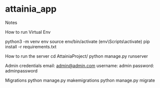 # attainia_app

Notes

How to run Virtual Env

python3 -m venv env
source env/bin/activate (env\Scripts\activate)
pip install -r requirements.txt


How to run the server 
cd AttainiaProject/
python manage.py runserver 

Admin credentials 
email: admin@admin.com
username: admin
password: adminpassword


Migrations
python manage.py makemigrations
python manage.py migrate